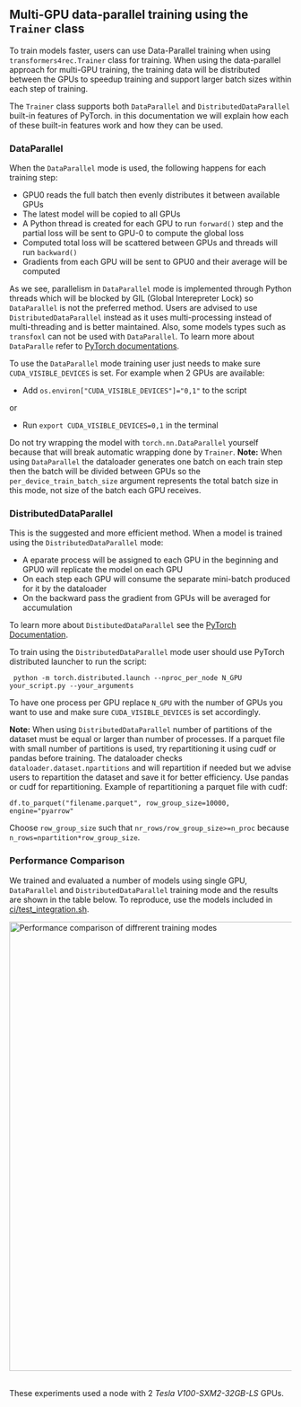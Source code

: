 ## Multi-GPU data-parallel training using the `Trainer` class

To train models faster, users can use Data-Parallel training when using `transformers4rec.Trainer` class for training. When using the data-parallel approach for multi-GPU training, the training data will be distributed between the GPUs to speedup training and support larger batch sizes within each step of training.

The `Trainer` class supports both `DataParallel` and `DistributedDataParallel` built-in features of PyTorch. in this documentation we will explain how each of these built-in features work and how they can be used.

### DataParallel
When the `DataParallel` mode is used, the following happens for each training step:
- GPU0 reads the full batch then evenly distributes it between available GPUs
- The latest model will be copied to all GPUs
- A Python thread is created for each GPU to run `forward()` step and the partial loss will be sent to GPU-0 to compute the global loss
- Computed total loss will be scattered between GPUs and threads will run `backward()`
- Gradients from each GPU will be sent to GPU0 and their average will be computed

As we see, parallelism in `DataParallel` mode is implemented through Python threads which will be blocked by GIL (Global Interepreter Lock) so `DataParallel` is not the preferred method. Users are advised to use `DistributedDataParallel` instead as it uses multi-processing instead of multi-threading and is better maintained. Also, some models types such as `transfoxl` can not be used with `DataParallel`. To learn more about `DataParalle` refer to [PyTorch documentations](https://pytorch.org/docs/master/generated/torch.nn.DataParallel.html).

To use the `DataParallel` mode training user just needs to make sure `CUDA_VISIBLE_DEVICES` is set. For example when 2 GPUs are available:
- Add ```os.environ["CUDA_VISIBLE_DEVICES"]="0,1"``` to the script 

or

-  Run ```export CUDA_VISIBLE_DEVICES=0,1``` in the terminal

Do not try wrapping the model with ```torch.nn.DataParallel``` yourself because that will break automatic wrapping done by `Trainer`.
<b>Note:</b> When using `DataParallel` the dataloader generates one batch on each train step then the batch will be divided between GPUs so the `per_device_train_batch_size` argument represents the total batch size in this mode, not size of the batch each GPU receives.

### DistributedDataParallel

This is the suggested and more efficient method. When a model is trained using the `DistributedDataParallel` mode:
- A eparate process will be assigned to each GPU in the beginning and GPU0 will replicate the model on each GPU
- On each step each GPU will consume the separate mini-batch produced for it by the dataloader
- On the backward pass the gradient from GPUs will be averaged for accumulation

To learn more about `DistibutedDataParallel` see the [PyTorch Documentation](https://pytorch.org/docs/master/generated/torch.nn.parallel.DistributedDataParallel.html#torch.nn.parallel.DistributedDataParallel).

To train using the `DistributedDataParallel` mode user should use PyTorch distributed launcher to run the script:

``` python -m torch.distributed.launch --nproc_per_node N_GPU your_script.py --your_arguments```

To have one process per GPU replace `N_GPU` with the number of GPUs you want to use and make sure `CUDA_VISIBLE_DEVICES` is set accordingly.

<b>Note:</b> When using `DistributedDataParallel` number of partitions of the dataset must be equal or larger than number of processes. If a parquet file with small number of partitions is used, try repartitioning it using cudf or pandas before training. The dataloader checks `dataloader.dataset.npartitions` and will repartition if needed but we advise users to repartition the dataset and save it for better efficiency. Use pandas or cudf for repartitioning. Example of repartitioning a parquet file with cudf:

```df.to_parquet("filename.parquet", row_group_size=10000, engine="pyarrow"```

Choose `row_group_size` such that `nr_rows/row_group_size>=n_proc` because `n_rows=npartition*row_group_size`.

### Performance Comparison

We trained and evaluated a number of models using single GPU, `DataParallel` and `DistributedDataParallel` training mode and the results are shown in the table below. To reproduce, use the models included in [ci/test_integration.sh](https://github.com/NVIDIA-Merlin/Transformers4Rec/blob/main/ci/test_integration.sh).

<img src="_images/DP_DDP_perf.png" alt="Performance comparison of diffrerent training modes" style="width:800px;display:block;margin-left:auto;margin-right:auto;"/><br>

These experiments used a node with 2 <i>Tesla V100-SXM2-32GB-LS</i> GPUs.